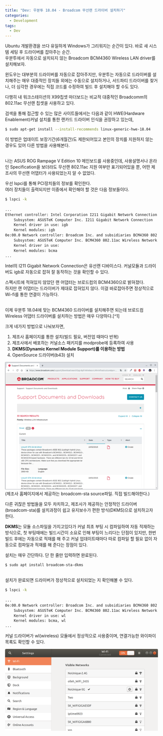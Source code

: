 ```yaml
---
title: "Dev: 우분투 18.04 - Broadcom 무선랜 드라이버 설치하기"
categories:
  - Development
tags:
  - Dev
---
```


Ubuntu 개발환경을 쓰다 유일하게 Windows가 그리워지는 순간이 있다. 바로 새 시스템 세팅 후 드라이버를 잡아주는 순간.  
우분투에서 자동으로 설치되지 않는 Broadcom BCM4360 Wireless LAN driver를 설치해보자.

<!--more-->

윈도우는 대부분의 드라이버를 자동으로 잡아주지만, 우분투는 자동으로 드라이버를 설치해주는 매우 대중적인 장치들 외에는 수동으로 설치하거나, 서드파티 드라이버를 찾거나, 더 심각한 경우에는 직접 코드를 수정하여 빌드 후 설치해야 할 수도 있다.

다행히 내 워크스테이션의 X99칩셋 마더보드는 비교적 대중적인 Broadcomm의 802.11ac 무선랜 칩셋을 사용하고 있다.  

검색을 통해 접근할 수 있는 많은 사이트들에서는 다음과 같이 HWE(Hardware Enablement)커널 설치를 통한 랜카드 드라이버 인식을 권장하고 있는데,  

```bash
$ sudo apt-get install --install-recommends linux-generic-hwe-18.04
```
이 방법은 업데이트 보장기간(6개월간)도 제한되어있고 본인의 장치를 지원하지 않는 경우도 있어 다른 방법을 사용해본다.


<br>
나는 ASUS ROG Rampage V Edition 10 메인보드를 사용중인데, 사용설명서나 온라인 Specification을 보더라도 무선랜 802.11ac 지원 여부만 표기되어있을 뿐, 어떤 제조사의 무선랜 어뎁터가 사용되었는지 알 수 없었다.

우선 lspci를 통해 PCI장치들의 정보를 확인한다.  
여러 장치들이 출력되지만 이중에서 확인해야 할 것은 다음 정보들이다.


```bash
$ lspci -k

...
Ethernet controller: Intel Corporation I211 Gigabit Network Connection (rev 03)
    Subsystem: ASUSTeK Computer Inc. I211 Gigabit Network Connection
    Kernel driver in use: igb
    Kernel modules: igb
0e:00.0 Network controller: Broadcom Inc. and subsidiaries BCM4360 802.11ac Wireless Network Adapter (rev 03)
    Subsystem: ASUSTeK Computer Inc. BCM4360 802.11ac Wireless Network Adapter
    Kernel driver in use:
    Kernel modules: bcma
...

```

Intel의 I211 Gigabit Network Connection은 유선랜 디바이스다. 커널모듈과 드라이버도 igb로 자동으로 잡혀 잘 동작하는 것을 확인할 수 있다.

스펙시트에 적혀있지 않았던 랜 어댑터는 브로드컴의 BCM4360으로 밝혀졌다.  
하지만 랜 어댑터는 드라이버가 제대로 잡혀있지 않다. 이걸 바로잡아주면 정상적으로 Wi-fi를 통한 연결이 가능하다.

<br>
이제 우분투 18.04에 맞는 BCM4360 드라이버를 설치해주면 되는데 브로드컴 Wireless 어댑터 드라이버를 설치하는 방법은 매우 다양하다.[^1]

[^1]: https://help.ubuntu.com/community/WifiDocs/Driver/bcm43xx

크게 네가지 방법으로 나눠보자면, 
1. 제조사 홈페이지를 통한 설치(빌드 필요, 버전업 때마다 반복)
2. 제조사에서 배포하는 커널소스 패키지를 modprobe에 등록하여 사용
3. **DKMS(Dynamic Kernel Module Support)를 이용하는 방법**
4. OpenSource 드라이버(b43) 설치

![broadcom-sta](/assets/images/2019-07-14-ubuntu-broadcom-wireless-driver_001.png)
(제조사 홈페이지에서 제공하는 broadcom-sta source파일. 직접 빌드해야한다.)

다른 귀찮은 방법들을 모두 차치하고, 제조사가 제공하는 안정적인 드라이버(broadcom-sta)를 설치과정이 쉽고 유지보수가 편한 방식(DKMS)으로 설치하고자 한다.

**DKMS**는 모듈 소스파일을 가지고있다가 커널 최초 부팅 시 컴파일하여 자동 적재하는 방식으로, 첫 부팅때에는 빌드시간이 소요로 인해 부팅이 느리다는 단점이 있지만, 한번 빌드 후에는 자동으로 적재를 해 주고 커널 업데이트때마다 따로 컴파일 할 필요 없이 자동으로 컴파일과 적재를 해 준다는 장점이 있다.

설치는 매우 간단하다. 단 한 줄만 입력하면 완료된다.

```bash
$ sudo apt install broadcom-sta-dkms
```

<br>
설치가 완료되면 드라이버가 정상적으로 설치되었는 지 확인해볼 수 있다.

```bash
$ lspci -k

...
0e:00.0 Network controller: Broadcom Inc. and subsidiaries BCM4360 802.11ac Wireless Network Adapter (rev 03)
    Subsystem: ASUSTeK Computer Inc. BCM4360 802.11ac Wireless Network Adapter
    Kernel driver in use: wl
    Kernel modules: bcma, wl
...

```

커널 드라이버가 wl(wireless) 모듈에서 정상적으로 사용중이며, 연결가능한 와이파이 목록도 확인할 수 있다.

![wl-module](/assets/images/2019-07-14-ubuntu-broadcom-wireless-driver_002.png)